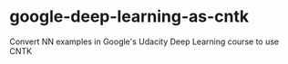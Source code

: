 # google-deep-learning-as-cntk
Convert NN examples in Google's Udacity Deep Learning course to use CNTK
